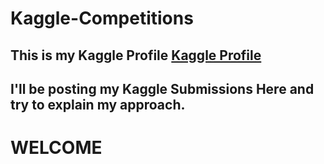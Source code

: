 # Kaggle-Competitions
## This is my Kaggle Profile <a href='https://www.kaggle.com/phanendrasairam'>Kaggle Profile</a> <br>
## I'll be posting my Kaggle Submissions Here and try to explain my approach.
# WELCOME
